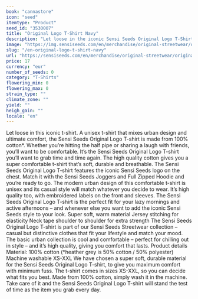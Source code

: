 ```yaml
---
book: "cannastore"
icon: "seed"
itemtype: "Product"
seed_id: "3530007"
title: "Original Logo T-Shirt Navy"
description: "Let loose in the iconic Sensi Seeds Original Logo T-Shirt: a unisex t-shirt that mixes urban design and ultimate comfort. Buy online now!"
image: "https://img.sensiseeds.com/en/merchandise/original-streetwear/original-logo-t-shirt-navy-image.png"
slug: "/en-original-logo-t-shirt-navy"
url: "https://sensiseeds.com/en/merchandise/original-streetwear/original-logo-t-shirt-navy?a_aid=cannastore"
price: 17
currency: "eur"
number_of_seeds: 0
category: "T-Shirts"
flowering_min: 0
flowering_max: 0
strain_type: ""
climate_zone: ""
yield: ""
heigh_gain: ""
locale: "en"
---
```

Let loose in this iconic t-shirt. A unisex t-shirt that mixes urban design and ultimate comfort, the Sensi Seeds Original Logo T-shirt is made from 100% cotton*. Whether you’re hitting the half pipe or sharing a laugh with friends, you’ll want to be comfortable. It’s the Sensi Seeds Original Logo T-shirt you’ll want to grab time and time again. The high quality cotton gives you a super comfortable t-shirt that’s soft, durable and breathable. The Sensi Seeds Original Logo T-shirt features the iconic Sensi Seeds logo on the chest. Match it with the Sensi Seeds Joggers and Full Zipped Hoodie and you’re ready to go. The modern urban design of this comfortable t-shirt is unisex and its casual style will match whatever you decide to wear. It’s high quality too, with embroidered labels on the front and sleeves. The Sensi Seeds Original Logo T-shirt is the perfect fit for your lazy mornings and active afternoons – and whenever else you want to add the iconic Sensi Seeds style to your look. Super soft, warm material Jersey stitching for elasticity Neck tape shoulder to shoulder for extra strength The Sensi Seeds Original Logo T-shirt is part of our Sensi Seeds Streetwear collection – casual but distinctive clothes that fit your lifestyle and match your mood. The basic urban collection is cool and comfortable – perfect for chilling out in style – and it’s high quality, giving you comfort that lasts. Product details Material: 100% cotton (*heather grey is 50% cotton / 50% polyester) Machine washable XS-XXL We have chosen a super soft, durable material for the Sensi Seeds Original Logo T-shirt, to give you maximum comfort with minimum fuss. The t-shirt comes in sizes XS-XXL, so you can decide what fits you best. Made from 100% cotton, simply wash it in the machine. Take care of it and the Sensi Seeds Original Logo T-shirt will stand the test of time as the item you grab every day.
